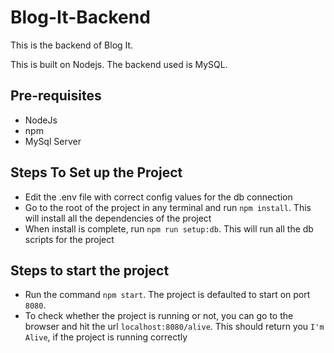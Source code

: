 Blog-It-Backend
===============

This is the backend of Blog It.

This is built on Nodejs. The backend used is MySQL.

Pre-requisites
--------------

- NodeJs
- npm
- MySql Server


Steps To Set up the Project
---------------------------

- Edit the .env file with correct config values for the db connection
- Go to the root of the project in any terminal and run `npm install`. This will install all the dependencies of the project
- When install is complete, run `npm run setup:db`. This will run all the db scripts for the project


Steps to start the project
--------------------------

- Run the command `npm start`. The project is defaulted to start on port `8080`.
- To check whether the project is running or not, you can go to the browser and hit the url `localhost:8080/alive`. This should return you `I'm Alive`, if the project is running correctly
